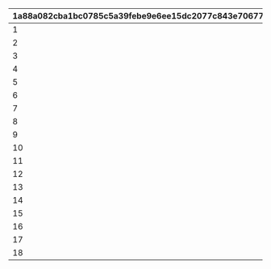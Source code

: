 |1a88a082cba1bc0785c5a39febe9e6ee15dc2077c843e7067761959c56e9519c|85a400022cc48c9fe033e6d67e6f8798c96dd7af3ad4297e27f73c50487e9181|3dc693fe7771108765d8a5acf91a6ba39d5960817f655806ac8de0adf2974135|97fb1b65c6fd7841f74e9b48ace9a46edf173626a335627a19f904339d2c3a51|ba609c25d2cd0f440ea7d63975caa46c30d7a88540dd47cf52b6f608d37b7a55|93944fa74972e7e0712864e8ef281f027ac22c4f5830bf3d038889b9cb92bc58|688c4b1bc04a1c8593eac53e14378e0e18a9032166f39f3dd87500965a8ab501|a5d406f7b5d87cef7402f69638b97944892df7f30e1b321ed418601860b1da45|d57571e348400fa0084b770441bf744d01b437b49f659cbb3c3e8fc1e69ae59d|2c52b583a0938f5234cffd5fda3069dd986bd5972f088d9409553e65e2058c16|4020e2245df23243144c1a0188e16a09adbd9e31d535d74a32c939f2da9ed0f0|a804905e85309c537137ae9d6dcbef64a1023d12e6bdefbaed6360275fe9fe46|18d42a07a6b127bed0139694effe6a5edb1be570f646ae20c6fb3f2b3d7dc8b1|548d7ead195aca95447d63db75fbebcb3be71c3acf67878ef76cf15774bf1296|87f16e6801c5a3393dd90fd86ff8b4b6053d88c0baeacdd4149d472951ffc40b|b52b8801dd9f65496f8b31a439125f2ce712c48b0fee0f31d256da223817d68a|
| --- | --- | --- | --- | --- | --- | --- | --- | --- | --- | --- | --- | --- | --- | --- | --- |
|1|2|1|2|3|980|215|-110|455|70|401|301|501|201|101|1008201|
|2|2|1|2|3|515|215|-110|230|70|402|302|502|202|102|1008202|
|3|1|1|2|3|515|215|-110|230|70|403|303|503|203|103|1008203|
|4|1|1|2|3|515|215|-110|230|70|404|304|504|204|104|1008204|
|5|2|1|2|3|787|233|-110|355|78|405|305|505|205|105|1008205|
|6|3|1|2|3|787|233|-110|355|78|406|306|506|206|106|1008206|
|7|3|1|2|3|777|233|-110|345|88|407|307|507|207|107|1008207|
|8|1|1|2|3|777|233|-110|345|88|408|308|508|208|108|1008208|
|9|1|1|2|3|777|233|-110|345|88|409|309|509|209|109|1008209|
|10|3|1|2|3|810|233|-110|355|88|410|310|510|210|110|1008210|
|11|2|1|2|3|777|233|-110|345|88|411|311|511|211|111|1008211|
|12|2|1|2|3|515|215|-110|230|70|412|312|512|212|112|1008212|
|13|1|1|2|3|810|233|-110|355|78|413|313|513|213|113|1008213|
|14|1|1|2|3|515|215|-110|230|70|414|314|514|214|114|1008214|
|15|3|1|2|3|515|215|-110|230|70|415|315|515|215|115|1008215|
|16|2|1|2|3|655|215|-110|275|70|416|316|516|216|116|1008216|
|17|3|1|2|3|515|215|-110|230|70|417|317|517|217|117|1008217|
|18|3|1|2|3|777|233|-110|345|88|418|318|518|218|118|1008218|